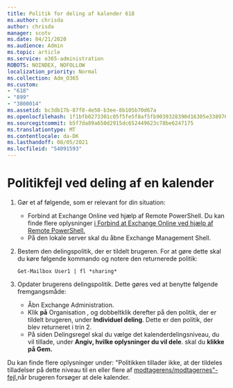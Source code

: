 ```yaml
---
title: Politik for deling af kalender 618
ms.author: chrisda
author: chrisda
manager: scotv
ms.date: 04/21/2020
ms.audience: Admin
ms.topic: article
ms.service: o365-administration
ROBOTS: NOINDEX, NOFOLLOW
localization_priority: Normal
ms.collection: Adm_O365
ms.custom:
- "618"
- "899"
- "3800014"
ms.assetid: bc3db17b-87f8-4e50-b3ee-8b105b70d67a
ms.openlocfilehash: 1f1bfb0273301c05f5fe5f8af5fb9039328390d16305e33897680dce1c1977e8
ms.sourcegitcommit: b5f7da89a650d2915dc652449623c78be6247175
ms.translationtype: MT
ms.contentlocale: da-DK
ms.lasthandoff: 08/05/2021
ms.locfileid: "54091593"
---
```

# <a name="policy-error-when-sharing-a-calendar"></a>Politikfejl ved deling af en kalender

1. Gør et af følgende, som er relevant for din situation:
    - Forbind at Exchange Online ved hjælp af Remote PowerShell. Du kan finde flere oplysninger [i Forbind at Exchange Online ved hjælp af Remote PowerShell.](https://technet.microsoft.com/library/jj984289%28v=exchg.160%29.aspx)
    - På den lokale server skal du åbne Exchange Management Shell.
2. Bestem den delingspolitik, der er tildelt brugeren. For at gøre dette skal du køre følgende kommando og notere den returnerede politik:

    `
    Get-Mailbox User1 | fl *sharing*
    `

3. Opdater brugerens delingspolitik. Dette gøres ved at benytte følgende fremgangsmåde:
    - Åbn Exchange Administration.
    - Klik **på** Organisation , og dobbeltklik derefter på den politik, der er tildelt brugeren, under **Individuel deling**. Dette er den politik, der blev returneret i trin 2.
    - På siden Delingsregel skal du vælge det kalenderdelingsniveau, du vil tillade, under **Angiv, hvilke oplysninger du vil dele**. skal du **klikke på Gem.**

Du kan finde flere oplysninger under: "Politikken tillader ikke, at der tildeles tilladelser på dette niveau til en eller flere af [modtagerens/modtagernes"-fejl,](https://docs.microsoft.com/exchange/troubleshoot/calendar-sharing/policy-permissions-issue)når brugeren forsøger at dele kalender.
